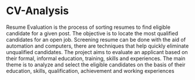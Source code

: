 # CV-Analysis
Resume Evaluation is the process of sorting resumes to find eligible candidate for a given post. The objective is to locate the most qualified candidates for an open job. Screening resume can be done with the aid of automation and computers, there are techniques that help quickly eliminate unqualified candidates. The project aims to evaluate an applicant based on their formal, informal education, training, skills and experiences. The main theme is to analyze and select the eligible candidates on the basis of their education, skills, qualification, achievement and working experiences
